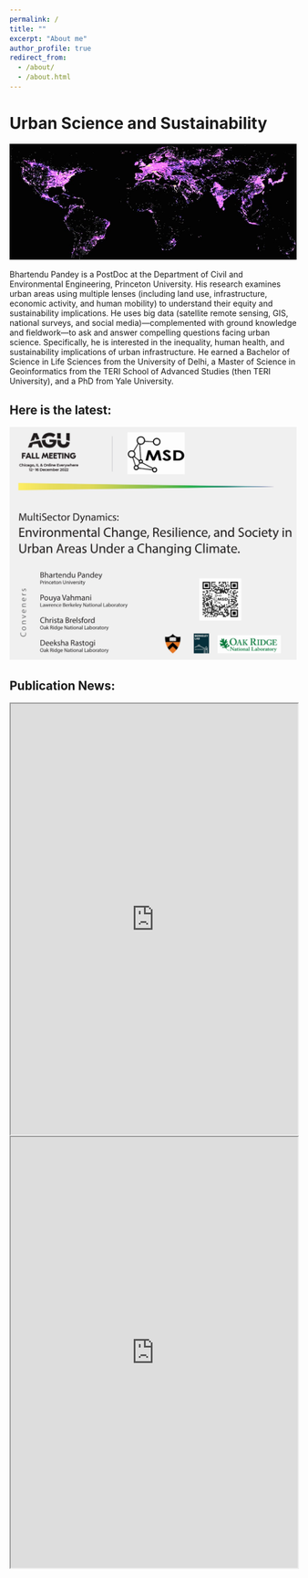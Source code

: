 ```yaml
---
permalink: /
title: ""
excerpt: "About me"
author_profile: true
redirect_from: 
  - /about/
  - /about.html
---
```

# Urban Science and Sustainability

![Screenshot](/images/Urban4.1_.jpg)

Bhartendu Pandey is a PostDoc at the Department of Civil and Environmental Engineering, Princeton University. His research examines urban areas using multiple lenses (including land use, infrastructure, economic activity, and human mobility) to understand their equity and sustainability implications. He uses big data (satellite remote sensing, GIS, national surveys, and social media)—complemented with ground knowledge and fieldwork—to ask and answer compelling questions facing urban science.  Specifically, he is interested in the inequality, human health, and sustainability implications of urban infrastructure. He earned a Bachelor of Science in Life Sciences from the University of Delhi, a Master of Science in Geoinformatics from the TERI School of Advanced Studies (then TERI University), and a PhD from Yale University.

## Here is the latest:

<div class="box"><img src="/images/AGU.jpg" alt="AGU" frameborder="1"></div>

## Publication News:
<div class="box">
</div>

<iframe src="https://www.linkedin.com/embed/feed/update/urn:li:share:6993010426493952000" height="755" width="504" frameborder="1" allowfullscreen="" title="Embedded post" align = "left"></iframe>
</div>
<div class="box">
</div>
  <iframe src="https://www.linkedin.com/embed/feed/update/urn:li:share:6916932241482752000" height="755" width="504" frameborder="1" allowfullscreen="" title="Embedded post" align = "left"></iframe>
</div>
